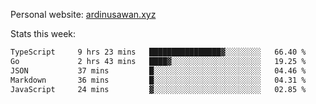 Personal website: [ardinusawan.xyz](https://ardinusawan.xyz)

Stats this week:
<!--START_SECTION:waka-->

```txt
TypeScript     9 hrs 23 mins   ████████████████▓░░░░░░░░   66.40 %
Go             2 hrs 43 mins   ████▓░░░░░░░░░░░░░░░░░░░░   19.25 %
JSON           37 mins         █░░░░░░░░░░░░░░░░░░░░░░░░   04.46 %
Markdown       36 mins         █░░░░░░░░░░░░░░░░░░░░░░░░   04.31 %
JavaScript     24 mins         ▓░░░░░░░░░░░░░░░░░░░░░░░░   02.85 %
```

<!--END_SECTION:waka-->
